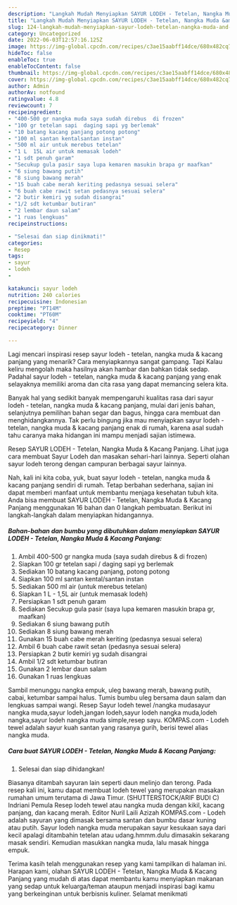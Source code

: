 ```yaml
---
description: "Langkah Mudah Menyiapkan SAYUR LODEH - Tetelan, Nangka Muda &amp;amp; Kacang Panjang yang Lezat Sekali}"
title: "Langkah Mudah Menyiapkan SAYUR LODEH - Tetelan, Nangka Muda &amp;amp; Kacang Panjang yang Lezat Sekali}"
slug: 124-langkah-mudah-menyiapkan-sayur-lodeh-tetelan-nangka-muda-and-amp-kacang-panjang-yang-lezat-sekali
category: Uncategorized
date: 2022-06-03T12:57:16.125Z
image: https://img-global.cpcdn.com/recipes/c3ae15aabff14dce/680x482cq70/sayur-lodeh-tetelan-nangka-muda-kacang-panjang-foto-resep-utama.jpg
hideToc: false
enableToc: true
enableTocContent: false
thumbnail: https://img-global.cpcdn.com/recipes/c3ae15aabff14dce/680x482cq70/sayur-lodeh-tetelan-nangka-muda-kacang-panjang-foto-resep-utama.jpg
cover: https://img-global.cpcdn.com/recipes/c3ae15aabff14dce/680x482cq70/sayur-lodeh-tetelan-nangka-muda-kacang-panjang-foto-resep-utama.jpg
author: Admin
authorAv: notfound
ratingvalue: 4.8
reviewcount: 7
recipeingredient:
- "400-500 gr nangka muda saya sudah direbus  di frozen"
- "100 gr tetelan sapi  daging sapi yg berlemak"
- "10 batang kacang panjang potong potong"
- "100 ml santan kentalsantan instan"
- "500 ml air untuk merebus tetelan"
- "1 L  15L air untuk memasak lodeh"
- "1 sdt penuh garam"
- "Secukup gula pasir saya lupa kemaren masukin brapa gr maafkan"
- "6 siung bawang putih"
- "8 siung bawang merah"
- "15 buah cabe merah keriting pedasnya sesuai selera"
- "6 buah cabe rawit setan pedasnya sesuai selera"
- "2 butir kemiri yg sudah disangrai"
- "1/2 sdt ketumbar butiran"
- "2 lembar daun salam"
- "1 ruas lengkuas"
recipeinstructions:

- "Selesai dan siap dinikmati!"
categories:
- Resep
tags:
- sayur
- lodeh
- 

katakunci: sayur lodeh  
nutrition: 240 calories
recipecuisine: Indonesian
preptime: "PT14M"
cooktime: "PT60M"
recipeyield: "4"
recipecategory: Dinner

---
```



Lagi mencari inspirasi resep sayur lodeh - tetelan, nangka muda &amp; kacang panjang yang menarik? Cara menyiapkannya sangat gampang. Tapi Kalau keliru mengolah maka hasilnya akan hambar dan bahkan tidak sedap. Padahal sayur lodeh - tetelan, nangka muda &amp; kacang panjang yang enak selayaknya memiliki aroma dan cita rasa yang dapat memancing selera kita.


Banyak hal yang sedikit banyak mempengaruhi kualitas rasa dari sayur lodeh - tetelan, nangka muda &amp; kacang panjang, mulai dari jenis bahan, selanjutnya pemilihan bahan segar dan bagus, hingga cara membuat dan menghidangkannya. Tak perlu bingung jika mau menyiapkan sayur lodeh - tetelan, nangka muda &amp; kacang panjang enak di rumah, karena asal sudah tahu caranya maka hidangan ini mampu menjadi sajian istimewa.

Resep SAYUR LODEH - Tetelan, Nangka Muda &amp; Kacang Panjang. Lihat juga cara membuat Sayur Lodeh dan masakan sehari-hari lainnya. Seperti olahan sayur lodeh terong dengan campuran berbagai sayur lainnya.


Nah, kali ini kita coba, yuk, buat sayur lodeh - tetelan, nangka muda &amp; kacang panjang sendiri di rumah. Tetap berbahan sederhana, sajian ini dapat memberi manfaat untuk membantu menjaga kesehatan tubuh kita. Anda bisa membuat SAYUR LODEH - Tetelan, Nangka Muda &amp; Kacang Panjang menggunakan 16 bahan dan 0 langkah pembuatan. Berikut ini langkah-langkah dalam menyiapkan hidangannya.

<!--inarticleads1-->

##### Bahan-bahan dan bumbu yang dibutuhkan dalam menyiapkan SAYUR LODEH - Tetelan, Nangka Muda &amp; Kacang Panjang:

1. Ambil 400-500 gr nangka muda (saya sudah direbus &amp; di frozen)
1. Siapkan 100 gr tetelan sapi / daging sapi yg berlemak
1. Sediakan 10 batang kacang panjang, potong potong
1. Siapkan 100 ml santan kental/santan instan
1. Sediakan 500 ml air (untuk merebus tetelan)
1. Siapkan 1 L - 1,5L air (untuk memasak lodeh)
1. Persiapkan 1 sdt penuh garam
1. Sediakan Secukup gula pasir (saya lupa kemaren masukin brapa gr, maafkan)
1. Sediakan 6 siung bawang putih
1. Sediakan 8 siung bawang merah
1. Gunakan 15 buah cabe merah keriting (pedasnya sesuai selera)
1. Ambil 6 buah cabe rawit setan (pedasnya sesuai selera)
1. Persiapkan 2 butir kemiri yg sudah disangrai
1. Ambil 1/2 sdt ketumbar butiran
1. Gunakan 2 lembar daun salam
1. Gunakan 1 ruas lengkuas


Sambil menunggu nangka empuk, uleg bawang merah, bawang putih, cabai, ketumbar sampai halus. Tumis bumbu uleg bersama daun salam dan lengkuas sampai wangi. Resep Sayur lodeh tewel /nangka mudasayur nangka muda,sayur lodeh,jangan lodeh,sayur lodeh nangka muda,lodeh nangka,sayur lodeh nangka muda simple,resep sayu. KOMPAS.com - Lodeh tewel adalah sayur kuah santan yang rasanya gurih, berisi tewel alias nangka muda. 

<!--inarticleads2-->

##### Cara buat SAYUR LODEH - Tetelan, Nangka Muda &amp; Kacang Panjang:


1. Selesai dan siap dihidangkan!

Biasanya ditambah sayuran lain seperti daun melinjo dan terong. Pada resep kali ini, kamu dapat membuat lodeh tewel yang merupakan masakan rumahan umum terutama di Jawa Timur. (SHUTTERSTOCK/ARIF BUDI C) Indriani Pemula Resep lodeh tewel atau nangka muda dengan kikil, kacang panjang, dan kacang merah. Editor Nuril Laili Azizah KOMPAS.com - Lodeh adalah sayuran yang dimasak bersama santan dan bumbu dasar kuning atau putih. Sayur lodeh nangka muda merupakan sayur kesukaan saya dari kecil apalagi ditambahin tetelan atau udang.hmmm.dulu dimasakin sekarang masak sendiri. Kemudian masukkan nangka muda, lalu masak hingga empuk. 

Terima kasih telah menggunakan resep yang kami tampilkan di halaman ini. Harapan kami, olahan SAYUR LODEH - Tetelan, Nangka Muda &amp; Kacang Panjang yang mudah di atas dapat membantu kamu menyiapkan makanan yang sedap untuk keluarga/teman ataupun menjadi inspirasi bagi kamu yang berkeinginan untuk berbisnis kuliner. Selamat menikmati
